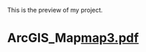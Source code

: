 This is the preview of my project.
# ArcGIS_Map[map3.pdf](https://github.com/MuditSinghRajput/ArcGIS_Map/files/12077432/map3.pdf)
